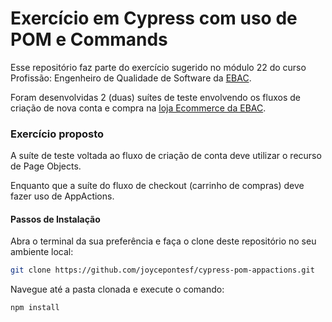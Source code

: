 # Exercício em Cypress com uso de POM e Commands

Esse repositório faz parte do exercício sugerido no módulo 22 do curso Profissão: Engenheiro de Qualidade de Software da [EBAC](https://ebaconline.com.br/).

Foram desenvolvidas 2 (duas) suítes de teste envolvendo os fluxos de criação de nova conta e compra na [loja Ecommerce da EBAC](http://lojaebac.ebaconline.art.br/).

### Exercício proposto

A suíte de teste voltada ao fluxo de criação de conta deve utilizar o recurso de Page Objects.

Enquanto que a suíte do fluxo de checkout (carrinho de compras) deve fazer uso de AppActions.

#### Passos de Instalação

Abra o terminal da sua preferência e faça o clone deste repositório no seu ambiente local:

```bash
git clone https://github.com/joycepontesf/cypress-pom-appactions.git
```

Navegue até a pasta clonada e execute o comando:

```bash
npm install
```